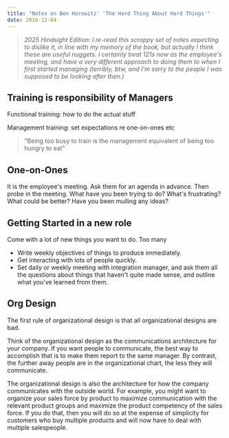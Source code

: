 ```yaml
---
title: "Notes on Ben Horowitz' 'The Hard Thing About Hard Things'"
date: 2016-12-04
---
```

> _2025 Hindsight Edition: I re-read this scrappy set of notes expecting to dislike it, in line with my memory of the book, but actually I think these are useful nuggets. I certainly treat 121s now as the employee's meeting, and have a very different approach to doing them to when I first started managing (terribly, btw, and I'm sorry to the people I was supposed to be looking after then.)_

## Training is responsibility of Managers

Functional training: how to do the actual stuff

Management training: set expectations re one-on-ones etc

> "Being too busy to train is the management equivalent of being too hungry to eat"

## One-on-Ones
It is the employee's meeting. Ask them for an agenda in advance. Then probe in the meeting. What have you been trying to do? What's frustrating? What could be better? Have you been mulling any ideas?

## Getting Started in a new role
Come with a lot of new things you want to do. Too many
- Write weekly objectives of things to produce immediately.
- Get interacting with lots of people quickly.
- Set daily or weekly meeting with integration manager, and ask them all the questions about things that haven't quite made sense, and outline what you've learned from them.

## Org Design
The first rule of organizational design is that all organizational designs are bad.

Think of the organizational design as the communications architecture for your company. If you want people to communicate, the best way to accomplish that is to make them report to the same manager. By contrast, the further away people are in the organizational chart, the less they will communicate.


The organizational design is also the architecture for how the company communicates with the outside world. For example, you might want to organize your sales force by product to maximize communication with the relevant product groups and maximize the product competency of the sales force. If you do that, then you will do so at the expense of simplicity for customers who buy multiple products and will now have to deal with multiple salespeople.

